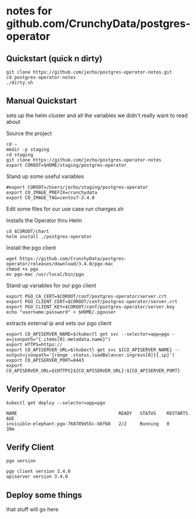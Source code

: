 # notes for github.com/CrunchyData/postgres-operator

## Quickstart (quick n dirty)
```
git clone https://github.com/jecho/postgres-operator-notes.git
cd postgres-operator-notes
./dirty.sh
```

## Manual Quickstart
sets up the helm cluster and all the variables we didn't really want to read about

Source the project
```
cd ~
mkdir -p staging
cd staging
git clone https://github.com/jecho/postgres-operator-notes
export COROOT=$HOME/staging/postgres-operator
```

Stand up some useful variables
```
#export COROOT=/Users/jecho/staging/postgres-operator
export CO_IMAGE_PREFIX=crunchydata
export CO_IMAGE_TAG=centos7-3.4.0
```

Edit some files for our use case
run changes.sh

Installs the Operator thru Helm
```
cd $COROOT/chart
helm install ./postgres-operator
```

Install the pgo client
```
wget https://github.com/CrunchyData/postgres-operator/releases/download/3.4.0/pgo-mac
chmod +x pgo
mv pgo-mac /usr/local/bin/pgo
```

Stand up variables for our pgo client
```
export PGO_CA_CERT=$COROOT/conf/postgres-operator/server.crt
export PGO_CLIENT_CERT=$COROOT/conf/postgres-operator/server.crt
export PGO_CLIENT_KEY=$COROOT/conf/postgres-operator/server.key
echo "username:password" > $HOME/.pgouser
```

extracts external ip and sets our pgo client
```
export CO_APISERVER_NAME=$(kubectl get svc --selector=app=pgo -o=jsonpath="{.items[0].metadata.name}")
export HTTPS=https://
export CO_APISERVER_URL=$(kubectl get svc ${CO_APISERVER_NAME} --output=jsonpath='{range .status.loadBalancer.ingress[0]}{.ip}') 
export CO_APISERVER_PORT=8443
export CO_APISERVER_URL=${HTTPS}${CO_APISERVER_URL}:${CO_APISERVER_PORT}
```
## Verify Operator 
```
kubectl get deploy --selector=app=pgo
```
>
```
NAME                                      READY   STATUS    RESTARTS   AGE
invisible-elephant-pgo-768789d55c-b8f68   2/2     Running   0          38m
```

## Verify Client
```
pgo version
```
>
```
pgo client version 3.4.0
apiserver version 3.4.0
```

## Deploy some things
that stuff will go here
